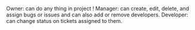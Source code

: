 Owner: can do any thing in project !
Manager: can create, edit, delete, and assign bugs or issues and can also add or remove developers.
Developer: can change status on tickets assigned to them.
